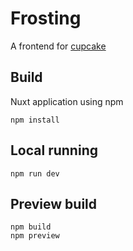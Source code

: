 # Frosting

A frontend for [cupcake](https://github.com/javaBin/cupcake)

## Build

Nuxt application using npm

    npm install

## Local running

    npm run dev

## Preview build

    npm build
    npm preview
